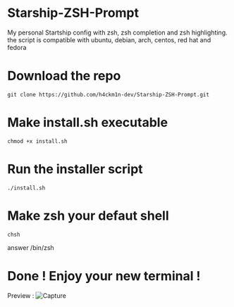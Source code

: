 # Starship-ZSH-Prompt
My personal Startship config with zsh, zsh completion and zsh highlighting. the script is compatible with ubuntu, debian, arch, centos, red hat and fedora


# Download the repo
```
git clone https://github.com/h4ckm1n-dev/Starship-ZSH-Prompt.git
```
# Make install.sh executable
```
chmod +x install.sh
```
# Run the installer script
```
./install.sh
```
# Make zsh your defaut shell
```
chsh
```
answer /bin/zsh

# Done ! Enjoy your new terminal !

Preview :
![Capture](https://user-images.githubusercontent.com/97511408/214269720-3dd3e9bd-45dd-4acc-84ea-3e0a046160d4.PNG)

